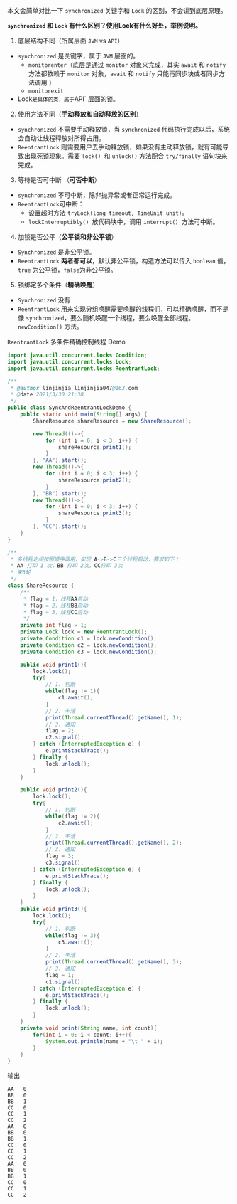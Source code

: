 本文会简单对比一下 `synchronized` 关键字和 `Lock` 的区别，不会讲到底层原理。



**`synchronized` 和 `Lock` 有什么区别？使用Lock有什么好处，举例说明。**

1. 底层结构不同（所属层面 `JVM`  vs `API`）
  - `synchronized` 是关键字，属于 `JVM` 层面的。
    -  `monitorenter`（底层是通过 `monitor` 对象来完成，其实 `await` 和 `notify` 方法都依赖于 `monitor` 对象，`await` 和 `notify` 只能再同步块或者同步方法调用 ）
    - `monitorexit`
  - Lock` 是具体的类，属于 `API` 层面的锁。
2. 使用方法不同（**手动释放和自动释放的区别**）
  - `synchronized` 不需要手动释放锁，当 `synchronized` 代码执行完成以后，系统会自动让线程释放对所得占用。
  - `ReentrantLock` 则需要用户去手动释放锁，如果没有主动释放锁，就有可能导致出现死锁现象。需要 `lock() `和 `unlock()` 方法配合 `try/finally` 语句块来完成。
3. 等待是否可中断 （**可否中断**）
  - `synchronized` 不可中断，除非抛异常或者正常运行完成。
  - `ReentrantLock`可中断：
    -  设置超时方法 `tryLock(long timeout, TimeUnit unit)`。
    - `lockInterruptibly() `放代码块中，调用 `interrupt() `方法可中断。
4. 加锁是否公平（**公平锁和非公平锁**）
  - `Synchronized`  是非公平锁。
  - `ReentrantLock` **两者都可以**，默认非公平锁，构造方法可以传入 `boolean` 值，`true` 为公平锁，`false`为非公平锁。
5. 锁绑定多个条件（**精确唤醒**）
  - `Synchronized` 没有
  - `ReentrantLock` 用来实现分组唤醒需要唤醒的线程们，可以精确唤醒，而不是像 `synchronized`，要么随机唤醒一个线程，要么唤醒全部线程。`newCondition()` 方法。

    

`ReentrantLock` 多条件精确控制线程 Demo

```java
import java.util.concurrent.locks.Condition;
import java.util.concurrent.locks.Lock;
import java.util.concurrent.locks.ReentrantLock;

/**
 * @author linjinjia linjinjia047@163.com
 * @date 2021/3/30 21:38
 */
public class SyncAndReentrantLockDemo {
    public static void main(String[] args) {
        ShareResource shareResource = new ShareResource();

        new Thread(()->{
            for (int i = 0; i < 3; i++) {
                shareResource.print1();
            }
        }, "AA").start();
        new Thread(()->{
            for (int i = 0; i < 3; i++) {
                shareResource.print2();
            }
        }, "BB").start();
        new Thread(()->{
            for (int i = 0; i < 3; i++) {
                shareResource.print3();
            }
        }, "CC").start();
    }
}

/**
 * 多线程之间按照顺序调用，实现 A->B->C三个线程启动，要求如下：
 * AA 打印 1 次，BB 打印 2次，CC打印 3次
 * 来3轮
 */
class ShareResource {
    /**
     * flag = 1，线程AA启动
     * flag = 2，线程BB启动
     * flag = 3，线程CC启动
     */
    private int flag = 1;
    private Lock lock = new ReentrantLock();
    private Condition c1 = lock.newCondition();
    private Condition c2 = lock.newCondition();
    private Condition c3 = lock.newCondition();

    public void print1(){
        lock.lock();
        try{
            // 1. 判断
            while(flag != 1){
                c1.await();
            }
            // 2. 干活
            print(Thread.currentThread().getName(), 1);
            // 3. 通知
            flag = 2;
            c2.signal();
        } catch (InterruptedException e) {
            e.printStackTrace();
        } finally {
            lock.unlock();
        }
    }

    public void print2(){
        lock.lock();
        try{
            // 1. 判断
            while(flag != 2){
                c2.await();
            }
            // 2. 干活
            print(Thread.currentThread().getName(), 2);
            // 3. 通知
            flag = 3;
            c3.signal();
        } catch (InterruptedException e) {
            e.printStackTrace();
        } finally {
            lock.unlock();
        }
    }
    public void print3(){
        lock.lock();
        try{
            // 1. 判断
            while(flag != 3){
                c3.await();
            }
            // 2. 干活
            print(Thread.currentThread().getName(), 3);
            // 3. 通知
            flag = 1;
            c1.signal();
        } catch (InterruptedException e) {
            e.printStackTrace();
        } finally {
            lock.unlock();
        }
    }
    private void print(String name, int count){
        for(int i = 0; i < count; i++){
            System.out.println(name + "\t " + i);
        }
    }
}
```

输出

```
AA	 0
BB	 0
BB	 1
CC	 0
CC	 1
CC	 2
AA	 0
BB	 0
BB	 1
CC	 0
CC	 1
CC	 2
AA	 0
BB	 0
BB	 1
CC	 0
CC	 1
CC	 2
```

